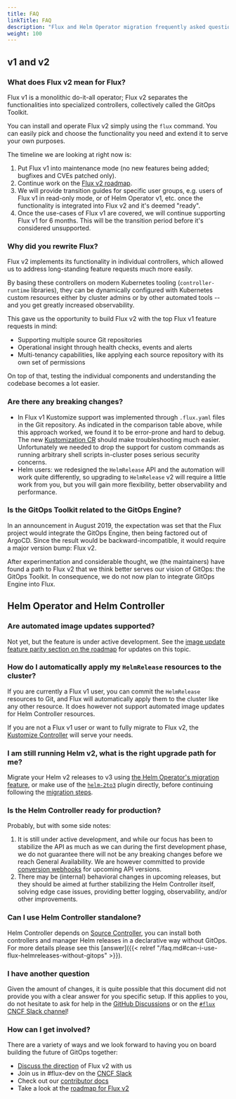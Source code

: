 ```yaml
---
title: FAQ
linkTitle: FAQ
description: "Flux and Helm Operator migration frequently asked questions."
weight: 100
---
```


## v1 and v2

### What does Flux v2 mean for Flux?

Flux v1 is a monolithic do-it-all operator; Flux v2 separates the
functionalities into specialized controllers, collectively called the GitOps Toolkit.

You can install and operate Flux v2 simply using the `flux` command.
You can easily pick and choose the functionality you need and extend it to serve your own purposes.

The timeline we are looking at right now is:

1. Put Flux v1 into maintenance mode (no new features being added; bugfixes and CVEs patched only).
1. Continue work on the [Flux v2 roadmap](/docs/roadmap/).
1. We will provide transition guides for specific user groups, e.g. users of Flux v1 in read-only mode, or of Helm Operator v1, etc. once the functionality is integrated into Flux v2 and it's deemed "ready".
1. Once the use-cases of Flux v1 are covered, we will continue supporting Flux v1 for 6 months. This will be the transition period before it's considered unsupported.

### Why did you rewrite Flux?

Flux v2 implements its functionality in individual controllers,
which allowed us to address long-standing feature requests much more easily.

By basing these controllers on modern Kubernetes tooling (`controller-runtime` libraries),
they can be dynamically configured with Kubernetes custom resources either by cluster admins
or by other automated tools -- and you get greatly increased observability.

This gave us the opportunity to build Flux v2 with the top Flux v1 feature requests in mind:

- Supporting multiple source Git repositories
- Operational insight through health checks, events and alerts
- Multi-tenancy capabilities, like applying each source repository with its own set of permissions

On top of that, testing the individual components and understanding the codebase becomes a lot easier.

### Are there any breaking changes?

- In Flux v1 Kustomize support was implemented through `.flux.yaml` files in the Git repository. As indicated in the comparison table above, while this approach worked, we found it to be error-prone and hard to debug. The new [Kustomization CR](https://github.com/fluxcd/kustomize-controller/blob/master/docs/spec/v1beta1/kustomization.md) should make troubleshooting much easier. Unfortunately we needed to drop the support for custom commands as running arbitrary shell scripts in-cluster poses serious security concerns.
- Helm users: we redesigned the `HelmRelease` API and the automation will work quite differently, so upgrading to `HelmRelease` v2 will require a little work from you, but you will gain more flexibility, better observability and performance.

### Is the GitOps Toolkit related to the GitOps Engine?

In an announcement in August 2019, the expectation was set that the Flux project would integrate the GitOps Engine, then being factored out of ArgoCD. Since the result would be backward-incompatible, it would require a major version bump: Flux v2.

After experimentation and considerable thought, we (the maintainers) have found a path to Flux v2 that we think better serves our vision of GitOps: the GitOps Toolkit. In consequence, we do not now plan to integrate GitOps Engine into Flux.

## Helm Operator and Helm Controller

### Are automated image updates supported?

Not yet, but the feature is under active development. See the [image update feature parity section on the roadmap](/docs/roadmap/#flux-image-update-feature-parity) for updates on this topic.

### How do I automatically apply my `HelmRelease` resources to the cluster?

If you are currently a Flux v1 user, you can commit the `HelmRelease` resources to Git, and Flux will automatically apply them to the cluster like any other resource. It does however not support automated image updates for Helm Controller resources.

If you are not a Flux v1 user or want to fully migrate to Flux v2, the [Kustomize Controller](/docs/components/kustomize/controller/) will serve your needs.

### I am still running Helm v2, what is the right upgrade path for me?

Migrate your Helm v2 releases to v3 using [the Helm Operator's migration feature](/legacy/helm-operator/helmrelease-guide/release-configuration/#migrating-from-helm-v2-to-v3), or make use of the [`helm-2to3`](https://github.com/helm/helm-2to3) plugin directly, before continuing following the [migration steps](#steps).

### Is the Helm Controller ready for production?

Probably, but with some side notes:

1. It is still under active development, and while our focus has been to stabilize the API as much as we can during the first development phase, we do not guarantee there will not be any breaking changes before we reach General Availability. We are however committed to provide [conversion webhooks](https://kubernetes.io/docs/tasks/extend-kubernetes/custom-resources/custom-resource-definition-versioning/#webhook-conversion) for upcoming API versions.
1. There may be (internal) behavioral changes in upcoming releases, but they should be aimed at further stabilizing the Helm Controller itself, solving edge case issues, providing better logging, observability, and/or other improvements.

### Can I use Helm Controller standalone?

Helm Controller depends on [Source Controller](../components/source/_index.md), you can install both controllers
and manager Helm releases in a declarative way without GitOps.
For more details please see this [answer]({{< relref "/faq.md#can-i-use-flux-helmreleases-without-gitops" >}}).

### I have another question

Given the amount of changes, it is quite possible that this document did not provide you with a clear answer for you specific setup. If this applies to you, do not hesitate to ask for help in the [GitHub Discussions](https://github.com/fluxcd/flux2/discussions/new?category_id=31999889) or on the [`#flux` CNCF Slack channel](https://slack.cncf.io)!

### How can I get involved?

There are a variety of ways and we look forward to having you on board building the future of GitOps together:

- [Discuss the direction](https://github.com/fluxcd/flux2/discussions) of Flux v2 with us
- Join us in #flux-dev on the [CNCF Slack](https://slack.cncf.io)
- Check out our [contributor docs](/contributing/)
- Take a look at the [roadmap for Flux v2](/docs/roadmap/)
